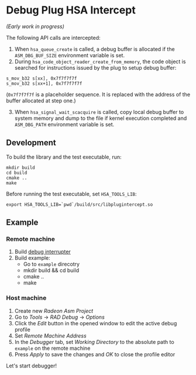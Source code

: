# Debug Plug HSA Intercept

*(Early work in progress)*

The following API calls are intercepted:

1. When `hsa_queue_create` is called, a debug buffer is allocated if the `ASM_DBG_BUF_SIZE` environment variable is set.
2. During `hsa_code_object_reader_create_from_memory`, the code object is searched for instructions issued by the plug to setup debug buffer:
```
s_mov_b32 s[xx], 0x7f7f7f7f
s_mov_b32 s[xx+1], 0x7f7f7f7f
```
(`0x7f7f7f7f` is a placeholder sequence. It is replaced with the address of the buffer allocated at step one.)

3. When `hsa_signal_wait_scacquire` is called, copy local debug buffer to system memory and dump to the file if kernel execution completed and `ASM_DBG_PATH` environment variable is set.

## Development

To build the library and the test executable, run:

```
mkdir build
cd build
cmake ..
make
```

Before running the test executable, set `HSA_TOOLS_LIB`:
```
export HSA_TOOLS_LIB=`pwd`/build/src/libplugintercept.so
```
## Example 

### Remote machine

1. Build [debug interrupter](#Development)
2. Build example:
    * Go to `example` direcotry
    * mkdir build && cd build
    * cmake ..
    * make

### Host machine

1. Create new *Radeon Asm Project*
2. Go to *Tools* -> *RAD Debug* -> *Options*
3. Click the *Edit* button in the opened window to edit the active debug profile
4. Set *Remote Machine Address*
5. In the *Debugger* tab, set *Working Directory* to the absolute path
to `example` on the remote machine
6. Press *Apply* to save the changes and *OK* to close the profile editor

Let's start debugger!

